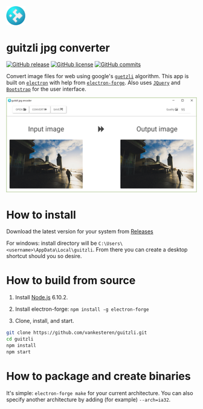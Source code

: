 <img src="https://raw.githubusercontent.com/vankesteren/guitzli/master/build/icon.png" width="10%"> 

# guitzli jpg converter
[![GitHub release](https://img.shields.io/github/release/vankesteren/guitzli.svg)](https://github.com/vankesteren/guitzli/releases)
[![GitHub license](https://img.shields.io/badge/license-MIT-blue.svg)](https://raw.githubusercontent.com/vankesteren/blog/master/LICENSE)
[![GitHub commits](https://img.shields.io/github/commits-since/vankesteren/guitzli/v0.1.0.svg)](https://github.com/vankesteren/guitzli/commits/master)

Convert image files for web using google's [`guetzli`](https://github.com/google/guetzli) algorithm. This app is built on [`electron`](https://electron.atom.io/) with help from [`electron-forge`](https://beta.electronforge.io/). Also uses [`JQuery`](https://jquery.com/) and [`Bootstrap`](http://getbootstrap.com/) for the user interface.

![screenshot](https://raw.githubusercontent.com/vankesteren/guitzli/master/screenshot.png)

# How to install
Download the latest version for your system from [Releases](https://github.com/vankesteren/guitzli/releases)

For windows: install directory will be `C:\Users\<username>\AppData\Local\guitzli`. From there you can create a desktop shortcut should you so desire.


# How to build from source

1. Install [Node.js](https://nodejs.org/en/download/) 6.10.2.
2. Install electron-forge: `npm install -g electron-forge`

3. Clone, install, and start.
```bash
git clone https://github.com/vankesteren/guitzli.git
cd guitzli
npm install
npm start
```



# How to package and create binaries

It's simple: `electron-forge make` for your current architecture.
You can also specify another architecture by adding (for example) `--arch=ia32`.
